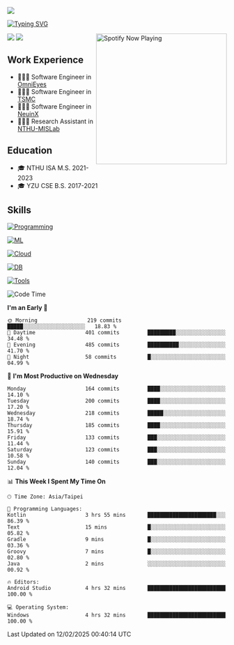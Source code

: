 ![](https://komarev.com/ghpvc/?username=peter0512lee&color=ff69b4)

[![Typing SVG](https://readme-typing-svg.herokuapp.com?color=F742BA&size=20&lines=Hi!+I'm+JYL)](https://git.io/typing-svg)

[<img src="https://spotify-now-playing.peter0512lee.vercel.app/api/spotify-playing" alt="Spotify Now Playing" width="300" align="right" />](https://open.spotify.com/user/21iyoswqgnkoe7peuesmqnhgy)

![](https://leetcard.jacoblin.cool/peter0512lee?theme=dark)
![](https://github-readme-activity-graph.vercel.app/graph?username=peter0512lee&theme=github)

## Work Experience
- 🧑🏻‍💻 Software Engineer in [OmniEyes](https://www.theomnieyes.com/)
- 🧑🏻‍💻 Software Engineer in [TSMC](https://www.tsmc.com/)
- 🧑🏻‍💻 Software Engineer in [NeuinX](https://neuinx.com/)
- 🧑🏻‍💻 Research Assistant in [NTHU-MISLab](https://mislab.cs.nthu.edu.tw/)

## Education
- 🎓 NTHU ISA M.S. 2021-2023
- 🎓 YZU CSE B.S. 2017-2021

## Skills
[![Programming](https://skillicons.dev/icons?i=cpp,py,kotlin)](https://skillicons.dev)

[![ML](https://skillicons.dev/icons?i=pytorch,opencv,sklearn)](https://skillicons.dev)

<!-- [![Web](https://skillicons.dev/icons?i=html,css,react,tailwind,nodejs,vite)](https://skillicons.dev) -->

[![Cloud](https://skillicons.dev/icons?i=aws,azure,docker,k8s)](https://skillicons.dev)

[![DB](https://skillicons.dev/icons?i=postgresql,firebase,sqlite,mongodb)](https://skillicons.dev)

[![Tools](https://skillicons.dev/icons?i=git,github,githubactions,vscode,postman,anaconda,androidstudio)](https://skillicons.dev)

<!--
<table><tr><td valign="top" width="50%">

<img src="https://github-readme-stats-sigma-five.vercel.app/api?username=peter0512lee&hide_border=true&show_icons=true&locale=en&layout=compact&theme=dracula" align="left" style="width: 100%" />

</td><td valign="top" width="50%">

<img src="https://github-readme-stats-sigma-five.vercel.app/api/top-langs?username=peter0512lee&hide_border=true&show_icons=true&locale=en&layout=compact&theme=dracula" align="left" style="width: 100%" />

</td></tr></table>  
-->

<!--START_SECTION:waka-->
![Code Time](http://img.shields.io/badge/Code%20Time-1%2C511%20hrs%205%20mins-blue)

**I'm an Early 🐤** 

```text
🌞 Morning                219 commits         █████░░░░░░░░░░░░░░░░░░░░   18.83 % 
🌆 Daytime                401 commits         █████████░░░░░░░░░░░░░░░░   34.48 % 
🌃 Evening                485 commits         ██████████░░░░░░░░░░░░░░░   41.70 % 
🌙 Night                  58 commits          █░░░░░░░░░░░░░░░░░░░░░░░░   04.99 % 
```
📅 **I'm Most Productive on Wednesday** 

```text
Monday                   164 commits         ████░░░░░░░░░░░░░░░░░░░░░   14.10 % 
Tuesday                  200 commits         ████░░░░░░░░░░░░░░░░░░░░░   17.20 % 
Wednesday                218 commits         █████░░░░░░░░░░░░░░░░░░░░   18.74 % 
Thursday                 185 commits         ████░░░░░░░░░░░░░░░░░░░░░   15.91 % 
Friday                   133 commits         ███░░░░░░░░░░░░░░░░░░░░░░   11.44 % 
Saturday                 123 commits         ███░░░░░░░░░░░░░░░░░░░░░░   10.58 % 
Sunday                   140 commits         ███░░░░░░░░░░░░░░░░░░░░░░   12.04 % 
```


📊 **This Week I Spent My Time On** 

```text
🕑︎ Time Zone: Asia/Taipei

💬 Programming Languages: 
Kotlin                   3 hrs 55 mins       ██████████████████████░░░   86.39 % 
Text                     15 mins             █░░░░░░░░░░░░░░░░░░░░░░░░   05.82 % 
Gradle                   9 mins              █░░░░░░░░░░░░░░░░░░░░░░░░   03.36 % 
Groovy                   7 mins              █░░░░░░░░░░░░░░░░░░░░░░░░   02.80 % 
Java                     2 mins              ░░░░░░░░░░░░░░░░░░░░░░░░░   00.92 % 

🔥 Editors: 
Android Studio           4 hrs 32 mins       █████████████████████████   100.00 % 

💻 Operating System: 
Windows                  4 hrs 32 mins       █████████████████████████   100.00 % 
```


 Last Updated on 12/02/2025 00:40:14 UTC
<!--END_SECTION:waka-->


<!--
**peter0512lee/peter0512lee** is a ✨ _special_ ✨ repository because its `README.md` (this file) appears on your GitHub profile.

